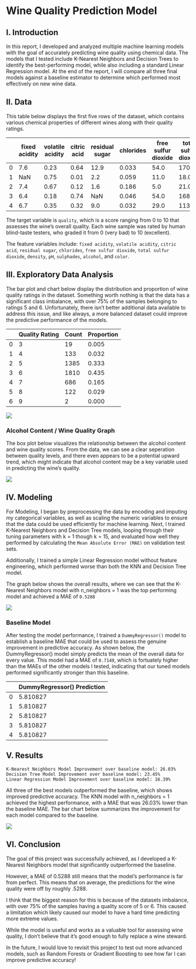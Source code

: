 # Wine Quality Prediction Model


## I. Introduction

In this report, I developed and analyzed multiple machine learning
models with the goal of accurately predicting wine quality using
chemical data. The models that I tested include K-Nearest Neighbors and
Decision Trees to identify the best-performing model, while also
including a standard Linear Regression model. At the end of the report,
I will compare all three final models against a baseline estimator to
determine which performed most effectively on new wine data.

## II. Data

This table below displays the first five rows of the dataset, which
contains various chemical properties of different wines along with their
quality ratings.

<div>
<style scoped>
    .dataframe tbody tr th:only-of-type {
        vertical-align: middle;
    }
&#10;    .dataframe tbody tr th {
        vertical-align: top;
    }
&#10;    .dataframe thead th {
        text-align: right;
    }
</style>

|  | fixed acidity | volatile acidity | citric acid | residual sugar | chlorides | free sulfur dioxide | total sulfur dioxide | density | pH | sulphates | alcohol | quality | color |
|----|----|----|----|----|----|----|----|----|----|----|----|----|----|
| 0 | 7.6 | 0.23 | 0.64 | 12.9 | 0.033 | 54.0 | 170.0 | 0.99800 | 3.00 | 0.53 | 8.8 | 5 | white |
| 1 | NaN | 0.75 | 0.01 | 2.2 | 0.059 | 11.0 | 18.0 | 0.99242 | 3.39 | 0.40 | NaN | 6 | red |
| 2 | 7.4 | 0.67 | 0.12 | 1.6 | 0.186 | 5.0 | 21.0 | 0.99600 | 3.39 | 0.54 | 9.5 | 5 | red |
| 3 | 6.4 | 0.18 | 0.74 | NaN | 0.046 | 54.0 | 168.0 | 0.99780 | 3.58 | 0.68 | 10.1 | 5 | white |
| 4 | 6.7 | 0.35 | 0.32 | 9.0 | 0.032 | 29.0 | 113.0 | 0.99188 | 3.13 | 0.65 | 12.9 | 7 | white |

</div>

The target variable is `quality`, which is a score ranging from 0 to 10
that assesses the wine’s overall quality. Each wine sample was rated by
human blind-taste testers, who graded it from 0 (very bad) to 10
(excellent).

The feature variables include: `fixed acidity`, `volatile acidity`,
`citric acid`, `residual sugar`, `chlorides`, `free sulfur dioxide`,
`total sulfur dioxide`, `density`, `pH`, `sulphades`, `alcohol`, and
`color`.

## III. Exploratory Data Analysis

The bar plot and chart below display the distribution and proportion of
wine quality ratings in the dataset. Something worth nothing is that the
data has a significant class imbalance, with over 75% of the samples
belonging to ratings 5 and 6. Unfortunately, there isn’t better
additional data available to address this issue, and like always, a more
balanced dataset could improve the predictive performance of the models.

<div>
<style scoped>
    .dataframe tbody tr th:only-of-type {
        vertical-align: middle;
    }
&#10;    .dataframe tbody tr th {
        vertical-align: top;
    }
&#10;    .dataframe thead th {
        text-align: right;
    }
</style>

|     | Quality Rating | Count | Proportion |
|-----|----------------|-------|------------|
| 0   | 3              | 19    | 0.005      |
| 1   | 4              | 133   | 0.032      |
| 2   | 5              | 1385  | 0.333      |
| 3   | 6              | 1810  | 0.435      |
| 4   | 7              | 686   | 0.165      |
| 5   | 8              | 122   | 0.029      |
| 6   | 9              | 2     | 0.000      |

</div>

![](README_files/figure-commonmark/cell-5-output-1.png)

### Alcohol Content / Wine Quality Graph

The box plot below visualizes the relationship between the alcohol
content and wine quality scores. From the data, we can see a clear
seperation between quality levels, and there even appears to be a
potential upward trend, which might indicate that alcohol content may be
a key variable used in predicting the wine’s quality.

![](README_files/figure-commonmark/cell-6-output-1.png)

## IV. Modeling

For Modeling, I began by preprocessing the data by encoding and imputing
my categorical variables, as well as scaling the numeric variables to
ensure that the data could be used efficiently for machine learning.
Next, I trained K-Nearest Neighbors and Decision Tree models, looping
through their tuning parameters with k = 1 though k = 15, and evaluated
how well they performed by calculating the `Mean Absolute Error (MAE)`
on validation test sets.

Additionally, I trained a simple Linear Regression model without feature
engineering, which performed worse than both the KNN and Decision Tree
model.

The graph below shows the overall results, where we can see that the
K-Nearest Neighbors model with n_neighbors = 1 was the top performing
model and achieved a MAE of `0.5288`

![](README_files/figure-commonmark/cell-7-output-1.png)

### Baseline Model

After testing the model performance, I trained a `DummyRegressor()`
model to establish a baseline MAE that could be used to assess the
genuine improvement in predictive accuracy. As shown below, the
DummyRegressor() model simply predicts the mean of the overall data for
every value. This model had a MAE of `0.7149`, which is fortuately
higher than the MAEs of the other models I tested, indicating that our
tuned models performed significantly stronger than this baseline.

<div>
<style scoped>
    .dataframe tbody tr th:only-of-type {
        vertical-align: middle;
    }
&#10;    .dataframe tbody tr th {
        vertical-align: top;
    }
&#10;    .dataframe thead th {
        text-align: right;
    }
</style>

|     | DummyRegressor() Prediction |
|-----|-----------------------------|
| 0   | 5.810827                    |
| 1   | 5.810827                    |
| 2   | 5.810827                    |
| 3   | 5.810827                    |
| 4   | 5.810827                    |

</div>

## V. Results

    K-Nearest Neighbors Model Improvement over baseline model: 26.03%
    Decision Tree Model Improvement over baseline model: 23.45%
    Linear Regression Model Improvement over baseline model: 16.39%

All three of the best models outperformed the baseline, which shows
improved predictive accuracy. The KNN model with n_neighbors = 1
achieved the highest performance, with a MAE that was 26.03% lower than
the baseline MAE. The bar chart below summarizes the improvement for
each model compared to the baseline.

![](README_files/figure-commonmark/cell-10-output-1.png)

## VI. Conclusion

The goal of this project was successfully achieved, as I developed a
K-Nearest Neighbors model that significantly outperformed the baseline.

However, a MAE of 0.5288 still means that the model’s performance is far
from perfect. This means that on average, the predictions for the wine
quality were off by roughly .5288.

I think that the biggest reason for this is because of the datasets
imbalance, with over 75% of the samples having a quality score of 5 or
6. This caused a limitation which likely caused our model to have a hard
time predicting more extreme values.

While the model is useful and works as a valuable tool for assessing
wine quality, I don’t believe that it’s good enough to fully replace a
wine steward.

In the future, I would love to revisit this project to test out more
advanced models, such as Random Forests or Gradient Boosting to see how
far I can improve predictive accuracy!
